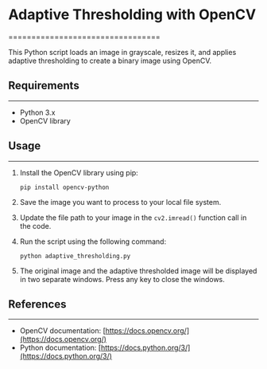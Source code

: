 # Adaptive Thresholding with OpenCV
=================================

This Python script loads an image in grayscale, resizes it, and applies adaptive thresholding to create a binary image using OpenCV.

## Requirements
------------

*   Python 3.x
*   OpenCV library

## Usage
-----

1.  Install the OpenCV library using pip:
    
    
    ```pip install opencv-python```
    
2.  Save the image you want to process to your local file system.
    
3.  Update the file path to your image in the ```cv2.imread()``` function call in the code.
    
4.  Run the script using the following command:
    
    
    ```python adaptive_thresholding.py```
    
5.  The original image and the adaptive thresholded image will be displayed in two separate windows. Press any key to close the windows.
    

## References
----------

*   OpenCV documentation: [https://docs.opencv.org/](https://docs.opencv.org/)
*   Python documentation: [https://docs.python.org/3/](https://docs.python.org/3/)
